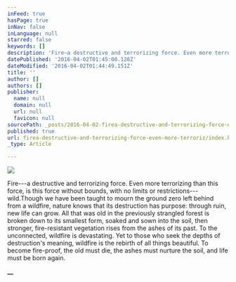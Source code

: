 ```yaml
---
inFeed: true
hasPage: true
inNav: false
inLanguage: null
starred: false
keywords: []
description: 'Fire—a destructive and terrorizing force. Even more terrorizing than this force, is this force without bounds, with no limits or restrictions—wild.Though we have been taught to mourn the ground zero left behind from a wildfire, nature knows that its destruction has purpose: through ruin, new life can grow. All that was old in the previously strangled forest is broken down to its smallest form, soaked and sown into the soil, then stronger, fire-resistant vegetation rises from the ashes of its past. To the unconnected, wildfire is devastating. Yet to those who seek the depths of destruction’s meaning, wildfire is the rebirth of all things beautiful. To become fire-proof, the old must die, the ashes must nurture the soil, and life must be born again.'
datePublished: '2016-04-02T01:45:00.128Z'
dateModified: '2016-04-02T01:44:49.151Z'
title: ''
author: []
authors: []
publisher:
  name: null
  domain: null
  url: null
  favicon: null
sourcePath: _posts/2016-04-02-firea-destructive-and-terrorizing-force-even-more-terroriz.md
published: true
url: firea-destructive-and-terrorizing-force-even-more-terroriz/index.html
_type: Article

---
```

![](https://the-grid-user-content.s3-us-west-2.amazonaws.com/c828ae06-77dc-4c91-adf8-bfcb55c593a0.jpg)

Fire---a destructive and terrorizing force. Even more terrorizing than this force, is this force without bounds, with no limits or restrictions---wild.Though we have been taught to mourn the ground zero left behind from a wildfire, nature knows that its destruction has purpose: through ruin, new life can grow. All that was old in the previously strangled forest is broken down to its smallest form, soaked and sown into the soil, then stronger, fire-resistant vegetation rises from the ashes of its past. To the unconnected, wildfire is devastating. Yet to those who seek the depths of destruction's meaning, wildfire is the rebirth of all things beautiful. To become fire-proof, the old must die, the ashes must nurture the soil, and life must be born again.

**__**